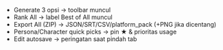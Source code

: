 - Generate 3 opsi → toolbar muncul
- Rank All → label Best of All muncul
- Export All (ZIP) → JSON/SRT/CSV/platform_pack (+PNG jika dicentang)
- Persona/Character quick picks → pin ★ & prioritas usage
- Edit autosave → peringatan saat pindah tab
